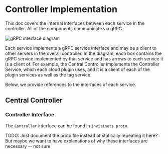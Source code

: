 # Controller Implementation
This doc covers the internal interfaces between each service in the controller. All of the components communicate via gRPC.

![gRPC interface diagram](grpc_interfaces.png)

Each service implements a gRPC service interface and may be a client to other servers in the overall controller. In the diagram, each box contains the gRPC service implemented by that service and has arrows to each service it is a client of. For example, the Central Controller implements the Controller Service, which each cloud plugin uses, and it is a client of each of the plugin services as well as the tag service.

Below, we provide references to the interfaces of each service.

## Central Controller

### Controller Interface
The `Controller` interface can be found in `invisinets.proto`. 

 TODO: Just document the proto file instead of statically repeating it here? But maybe we want to have explanations of why these interfaces are necessary -- not sure